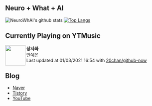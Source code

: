 ## Neuro + What + AI

![NeuroWhAI's github stats](https://github-readme-stats.vercel.app/api?username=neurowhai&count_private=true&show_icons=true)
[![Top Langs](https://github-readme-stats.vercel.app/api/top-langs/?username=neurowhai&layout=compact)](https://github.com/anuraghazra/github-readme-stats)

## Currently Playing on YTMusic

[<img align="left" height="65" src="https://lh3.googleusercontent.com/x72FDWF2zopnQU65hJeqrTsreHi-KoXZrOAoelEy6Cf8Sis-oxImvJa_IUg8e43tw3R-72nBcBAh5Zk">](https://music.youtube.com/channel/UCM2oAe3ljJp2MvoRbI7BbaA)

**상사화**  
안예은  
Last updated at 01/03/2021 16:54 with [20chan/github-now](https://github.com/20chan/github-now)

## Blog

- [Naver](http://blog.naver.com/neurowhai)
- [Tistory](http://neurowhai.tistory.com/)
- [YouTube](https://www.youtube.com/channel/UCB_v1xU6laBHOeH6z4L-Mtw)
